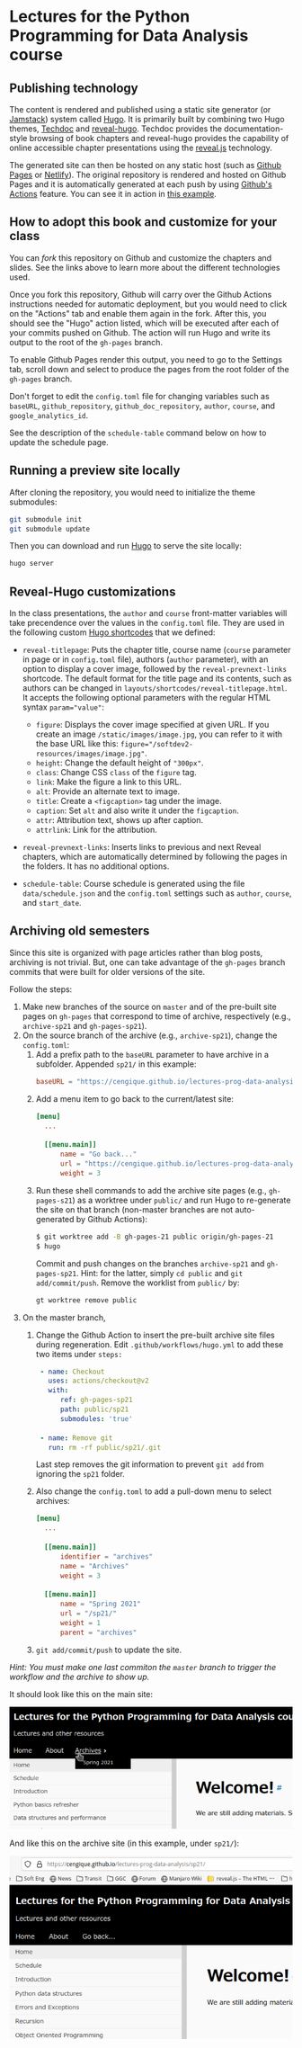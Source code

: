 # Lectures for the Python Programming for Data Analysis course

## Publishing technology

The content is rendered and published using a static site generator
(or [Jamstack](https://jamstack.org/)) system
called [Hugo](https://gohugo.io/). It is primarily built by combining
two Hugo
themes, [Techdoc](https://themes.gohugo.io/hugo-theme-techdoc/)
and [reveal-hugo](https://themes.gohugo.io/reveal-hugo/). Techdoc
provides the documentation-style browsing of book chapters and
reveal-hugo provides the capability of online accessible chapter
presentations using the [reveal.js](https://revealjs.com/) technology.

The generated site can then be hosted on any static host (such
as [Github Pages](https://pages.github.com/)
or [Netlify](https://www.netlify.com/)). The original repository is
rendered and hosted on Github Pages and it is automatically generated
at each push by
using [Github's Actions](https://github.com/features/actions)
feature. You can see it in action in
[this example](https://soft-eng-practicum.github.io/softdev2-resources/).

## How to adopt this book and customize for your class

You can _fork_ this repository on Github and customize the chapters and
slides. See the links above to learn more about the different
technologies used.

Once you fork this repository, Github will carry over the Github
Actions instructions needed for automatic deployment, but you would
need to click on the "Actions" tab and enable them again in the
fork. After this, you should see the "Hugo" action listed, which will
be executed after each of your commits pushed on Github. The action
will run Hugo and write its output to the root of the `gh-pages`
branch.

To enable Github Pages render this output, you need to go to the
Settings tab, scroll down and select to produce the pages from the
root folder of the `gh-pages` branch.

Don't forget to edit the `config.toml` file for changing variables
such as `baseURL`, `github_repository`, `github_doc_repository`,
`author`, `course`, and `google_analytics_id`.

See the description of the `schedule-table` command below on how to
update the schedule page.

## Running a preview site locally

After cloning the repository, you would need to initialize the theme
submodules:

```bash
git submodule init
git submodule update
```

Then you can download and run [Hugo](https://gohugo.io/) to serve the
site locally:

```bash
hugo server
```

## Reveal-Hugo customizations

In the class presentations, the `author` and `course` front-matter
variables will take precendence over the values in the `config.toml`
file. They are used in the following
custom
[Hugo shortcodes](https://gohugo.io/content-management/shortcodes/)
that we defined:

- `reveal-titlepage`: Puts the chapter title, course name (`course`
  parameter in page or in `config.toml` file), authors (`author`
  parameter), with an option to display a cover image, followed by the
  `reveal-prevnext-links` shortcode. The default format for the title
  page and its contents, such as authors can be changed in
  `layouts/shortcodes/reveal-titlepage.html`. It accepts the following
  optional parameters with the regular HTML syntax `param="value"`:
  - `figure`: Displays the cover image specified at given
    URL. If you create an image `/static/images/image.jpg`, you can
    refer to it with the base URL like this:
    `figure="/softdev2-resources/images/image.jpg"`.
  - `height`: Change the default height of `"300px"`.
  - `class`: Change CSS `class` of the `figure` tag.
  - `link`: Make the figure a link to this URL.
  - `alt`: Provide an alternate text to image.
  - `title`: Create a `<figcaption>` tag under the image.
  - `caption`: Set `alt` and also write it under the `figcaption`.
  - `attr`: Attribution text, shows up after caption.
  - `attrlink`: Link for the attribution.

- `reveal-prevnext-links`: Inserts links to previous and next Reveal
  chapters, which are automatically determined by following the pages
  in the folders. It has no additional options.

- `schedule-table`: Course schedule is generated using the file
`data/schedule.json` and the `config.toml` settings such as `author`,
`course`, and `start_date`.

## Archiving old semesters

Since this site is organized with page articles rather than blog
posts, archiving is not trivial. But, one can take advantage of the
`gh-pages` branch commits that were built for older versions of the
site. 

Follow the steps:

1. Make new branches of the source on `master` and of the pre-built site
   pages on `gh-pages` that correspond to time of archive,
   respectively (e.g., `archive-sp21` and `gh-pages-sp21`).
1. On the source branch of the archive (e.g., `archive-sp21`), change the `config.toml`:
   1. Add a prefix path to the `baseURL` parameter to have archive in
      a subfolder. Appended `sp21/` in this example:
      ```toml 
      baseURL = "https://cengique.github.io/lectures-prog-data-analysis/sp21"
      ```
   1. Add a menu item to go back to the current/latest site:
      ```toml
      [menu]
        ...
        
        [[menu.main]]
            name = "Go back..."
            url = "https://cengique.github.io/lectures-prog-data-analysis/" # relative doesn't work in deeper locations
            weight = 3
      ```
   1. Run these shell commands to add the archive site pages (e.g.,
      `gh-pages-s21`) as a worktree under `public/` and run Hugo to
      re-generate the site on that branch (non-master branches are not
      auto-generated by Github Actions):
      ```sh
      $ git worktree add -B gh-pages-21 public origin/gh-pages-21
      $ hugo
      ```
      Commit and push changes on the branches `archive-sp21` and
      `gh-pages-sp21`. Hint: for the latter, simply `cd public` and
      `git add/commit/push`.
      Remove the worklist from `public/` by:
      ```sh
      gt worktree remove public 
      ```
1. On the master branch, 
   1. Change the Github Action to insert the pre-built archive site
      files during regeneration. Edit `.github/workflows/hugo.yml` to
      add these two items under `steps:`
      ```yml
       - name: Checkout
         uses: actions/checkout@v2
         with:
            ref: gh-pages-sp21
            path: public/sp21
            submodules: 'true'

       - name: Remove git
         run: rm -rf public/sp21/.git
      ```
      Last step removes the git information to prevent `git add` from
      ignoring the `sp21` folder.
   
   1. Also change the `config.toml` to add a pull-down menu to select archives:
      ```toml
      [menu]
        ...
        
        [[menu.main]]
            identifier = "archives"
            name = "Archives"
            weight = 3
        
        [[menu.main]]
            name = "Spring 2021"
            url = "/sp21/"
            weight = 1
            parent = "archives"
      ```
   1. `git add/commit/push` to update the site.
   
*Hint: You must make one last commiton the `master` branch to trigger
the workflow and the archive to show up.*

It should look like this on the main site:

![Archive sub-menu](static/images/Screenshot-archive-submenu.png)

And like this on the archive site (in this example, under `sp21/`):

![Archive go back menu](static/images/Screenshot-archive-goback.png)

